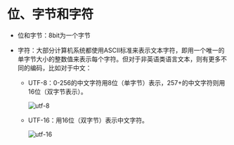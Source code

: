 # 位、字节和字符

- 位和字节：8bit为一个字节

- 字符：大部分计算机系统都使用ASCII标准来表示文本字符，即用一个唯一的单字节大小的整数值来表示每个字符。但对于非英语类语言文本，则有更多不同的编码，比如对于中文：

  - UTF-8：0-256的中文字符用8位（单字节）表示，257+的中文字符则用16位（双字节表示）。

    ![utf-8](https://pic3.zhimg.com/80/v2-9825aa0d17bdcc46ee74331b938e951a_720w.jpg)

  - UTF-16：用16位（双字节）表示中文字符。

    ![utf-16](https://pic2.zhimg.com/80/v2-3f71c244381f21d0b34727f1a6307571_720w.jpg)